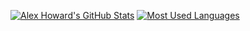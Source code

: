 [![Alex Howard's GitHub Stats](https://github-readme-stats.vercel.app/api?username=thezanke&show_icons=true&count_private=true&theme=dark)](#) [![Most Used Languages](https://github-readme-stats.vercel.app/api/top-langs/?username=thezanke&theme=dark&count_private=true)](#)

